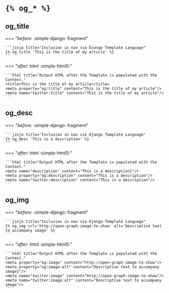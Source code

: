 # `{% og_* %}`

## og_title

=== "_before_: :simple-django: fragment"

    ```jinja title="Inclusion in nav via Django Template Language"
    {% og_title 'This is the title of my article' %}
    ```

=== "_after_: html :simple-html5:"

    ```html title="Output HTML after the Template is populated with the Context."
    <title>This is the title of my article</title>
    <meta property="og:title" content="This is the title of my article"/>
    <meta name="twitter:title" content="This is the title of my article"/>
    ```

## og_desc

=== "_before_: :simple-django: fragment"

    ```jinja title="Inclusion in nav via Django Template Language"
    {% og_desc 'This is a description' %}
    ```

=== "_after_: html :simple-html5:"

    ```html title="Output HTML after the Template is populated with the Context."
    <meta name="description" content="This is a description}"/>
    <meta property="og:description" content="This is a description"/>
    <meta name="twitter:description" content="This is a description"/>
    ```

## og_img

=== "_before_: :simple-django: fragment"

    ```jinja title="Inclusion in nav via Django Template Language"
    {% og_img url='http://open-graph-image-to-show' alt='Descriptive text to accompany image' %}
    ```

=== "_after_: html :simple-html5:"

    ```html title="Output HTML after the Template is populated with the Context."
    <meta property="og:image" content="http://open-graph-image-to-show"/>
    <meta property="og:image:alt" content="Descriptive text to accompany image}"/>
    <meta name="twitter:image" content="http://open-graph-image-to-show"/>
    <meta name="twitter:image:alt" content="Descriptive text to accompany image"/>
    ```
